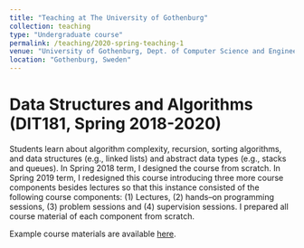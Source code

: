 ```yaml
---
title: "Teaching at The University of Gothenburg"
collection: teaching
type: "Undergraduate course"
permalink: /teaching/2020-spring-teaching-1
venue: "University of Gothenburg, Dept. of Computer Science and Engineering (SEM Bachelor Program)"
location: "Gothenburg, Sweden"
---
```



Data Structures and Algorithms (DIT181, Spring 2018-2020)
======

Students learn about algorithm complexity, recursion, sorting algorithms, and data structures (e.g., linked lists) and abstract data types (e.g., stacks and queues). In Spring 2018 term, I designed the course from scratch. In Spring 2019 term, I redesigned this course introducing three more course components besides lectures so that this instance consisted of the following course components: (1) Lectures, (2) hands–on programming sessions, (3) problem sessions and (4) supervision sessions. I prepared all course material of each component from scratch.

Example course materials are available <a href="https://doi.org/10.5281/zenodo.3366923">here</a>.
